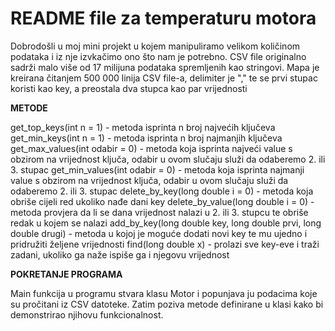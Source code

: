 # README file za temperaturu motora

Dobrodošli u moj mini projekt u kojem manipuliramo velikom količinom podataka i iz nje izvkačimo ono što nam je potrebno.
CSV file originalno sadrži malo više od 17 milijuna podataka spremljenih kao stringovi.
Mapa je kreirana čitanjem 500 000 linija CSV file-a, delimiter je "," te se prvi stupac koristi kao key, a preostala dva stupca kao par vrijednosti



**METODE**

get_top_keys(int n = 1) - metoda isprinta n broj najvećih ključeva          
get_min_keys(int n = 1) - metoda isprinta n broj najmanjih ključeva
get_max_values(int odabir = 0) - metoda koja isprinta najveći value s obzirom na vrijednost ključa, odabir u ovom slučaju služi da odaberemo 2. ili 3. stupac
get_min_values(int odabir = 0) - metoda koja isprinta najmanji value s obzirom na vrijednost ključa, odabir u ovom slučaju služi da odaberemo 2. ili 3. stupac
delete_by_key(long double i = 0) - metoda koja obriše cijeli red ukoliko nađe dani key
delete_by_value(long double i = 0) - metoda provjera da li se dana vrijednost nalazi u 2. ili 3. stupcu te obriše redak u kojem se nalazi
add_by_key(long double key, long double prvi, long double drugi) - metoda u kojoj je moguće dodati novi key te mu ujedno i pridružiti željene vrijednosti
find(long double x) - prolazi sve key-eve i traži zadani, ukoliko ga naže ispiše ga i njegovu vrijednost



**POKRETANJE PROGRAMA**

Main funkcija u programu stvara klasu Motor i popunjava ju podacima koje su pročitani iz CSV datoteke. Zatim poziva metode definirane u klasi kako bi demonstrirao njihovu funkcionalnost.
